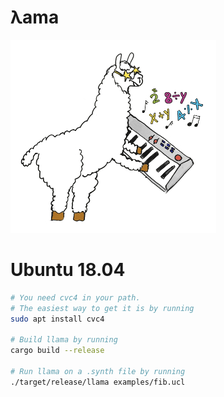 # λama
![alt text](https://github.com/FedericoAureliano/llama/blob/master/images/llama.jpg "Logo by Elizabeth Polgreen")

# Ubuntu 18.04
```sh
# You need cvc4 in your path. 
# The easiest way to get it is by running
sudo apt install cvc4

# Build llama by running
cargo build --release

# Run llama on a .synth file by running
./target/release/llama examples/fib.ucl
```